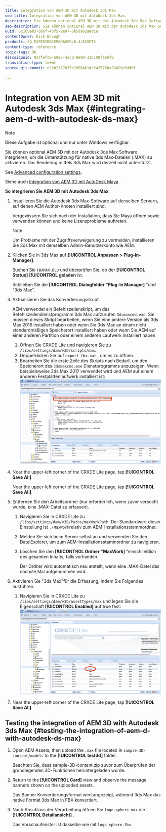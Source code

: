```yaml
---
title: Integration von AEM 3D mit Autodesk 3ds Max
seo-title: Integration von AEM 3D mit AutoDesk 3ds Max.
description: Sie können optional AEM 3D mit der Autodesk 3ds Max Software integrieren, um die Unterstützung für native 3ds Max-Dateien (.MAX) zu aktivieren. Das Rendering mittels 3ds Max wird derzeit nicht unterstützt.
seo-description: Sie können optional AEM 3D mit der Autodesk 3ds Max Software integrieren, um die Unterstützung für native 3ds Max-Dateien (.MAX) zu aktivieren. Das Rendering mittels 3ds Max wird derzeit nicht unterstützt.
uuid: 6c160ad3-6b6f-43f5-9e97-5b5d962a8d1a
contentOwner: Rick Brough
products: SG_EXPERIENCEMANAGER/6.4/ASSETS
content-type: reference
topic-tags: 3D
discoiquuid: 0d7fefc0-6923-4ac3-9e90-335c08fa56f0
translation-type: tm+mt
source-git-commit: e2bb2f17035e16864b1dc54f5768a99429a3dd9f

---
```



# Integration von AEM 3D mit Autodesk 3ds Max {#integrating-aem-d-with-autodesk-ds-max}

>[!NOTE]
>
>Diese Aufgabe ist optional und nur unter Windows verfügbar.

Sie können optional AEM 3D mit der Autodesk 3ds Max Software integrieren, um die Unterstützung für native 3ds Max-Dateien (.MAX) zu aktivieren. Das Rendering mittels 3ds Max wird derzeit nicht unterstützt.

See [Advanced configuration settings](advanced-config-3d.md).

Siehe auch [Integration von AEM 3D mit AutoDesk Maya](integrate-maya-with-3d.md).

**So integrieren Sie AEM 3D mit Autodesk 3ds Max**:

1. Installieren Sie die Autodesk 3ds Max-Software auf denselben Servern, auf denen AEM Author-Knoten installiert sind.

   Vergewissern Sie sich nach der Installation, dass Sie Maya öffnen sowie verwenden können und keine Lizenzprobleme auftreten.

   >[!NOTE]
   >
   >Um Probleme mit der Zugriffsverweigerung zu vermeiden, installieren Sie 3ds Max mit demselben Admin-Benutzerkonto wie AEM.

1. Klicken Sie in 3ds Max auf **[!UICONTROL Anpassen > Plug-in-Manager]**.

   Suchen Sie `FBXMAX.DLU` und überprüfen Sie, ob der **[!UICONTROL Status]** **[!UICONTROL geladen** ist.

   Schließen Sie die **[!UICONTROL Dialogfelder &quot;Plug-In Manager]** &quot;und &quot;3ds Max&quot;.

1. Aktualisieren Sie das Konvertierungsskript.

   AEM verwendet ein Befehlszeilenskript, um das Befehlszeilendienstprogramm 3ds Max aufzurufen `3dsmaxcmd.exe`. Sie müssen dieses Skript bearbeiten, wenn Sie eine andere Version als 3ds Max 2016 installiert haben oder wenn Sie 3ds Max an einem nicht standardmäßigen Speicherort installiert haben oder wenn Sie AEM auf einer anderen Partition oder einem anderen Laufwerk installiert haben.

   1. Öffnen Sie CRXDE Lite und navigieren Sie zu `/libs/settings/dam/v3D/scripts/max`.
   1. Doppelklicken Sie auf `export-fbx.bat` , um es zu öffnen.
   1. Bearbeiten Sie die erste Zeile des Skripts nach Bedarf, um den Speicherort des `3dsmaxcmd.exe` Dienstprogramms anzuzeigen. Wenn beispielsweise 3ds Max 2017 verwendet wird und AEM auf einem anderen Festplattenlaufwerk installiert ist:
   ![image2018-6-22_13-35-8](assets/image2018-6-22_13-35-8.png)

1. Near the upper-left corner of the CRXDE Lite page, tap **[!UICONTROL Save All]**.

   Near the upper-left corner of the CRXDE Lite page, tap **[!UICONTROL Save All]**.

1. Entfernen Sie den Arbeitsordner (nur erforderlich, wenn zuvor versucht wurde, eine .MAX-Datei zu erfassen).

   1. Navigieren Sie in CRXDE Lite zu `/libs/settings/dam/v3D/Paths/maxWorkPath`. Der Standardwert dieser Einstellung ist `./MaxWork`relativ zum AEM-Installationsstammordner.
   1. Melden Sie sich beim Server selbst an und verwenden Sie den DateiExplorer, um zum AEM-Installationsstammordner zu navigieren.
   1. Löschen Sie den **[!UICONTROL Ordner &quot;MaxWork]** &quot;einschließlich des gesamten Inhalts, falls vorhanden.

      Der Ordner wird automatisch neu erstellt, wenn eine .MAX-Datei das nächste Mal aufgenommen wird.

1. Aktivieren Sie &quot;3ds Max&quot;für die Erfassung, indem Sie Folgendes ausführen:

   1. Navigieren Sie in CRXDE Lite zu `/libs/settings/dam/v3D/assetTypes/max` und legen Sie die Eigenschaft **[!UICONTROL Enabled]** auf true fest:
   ![image2018-6-22_13-50-50](assets/image2018-6-22_13-50-50.png)

1. Near the upper-left corner of the CRXDE Lite page, tap **[!UICONTROL Save All]**.

## Testing the integration of AEM 3D with Autodesk 3ds Max {#testing-the-integration-of-aem-d-with-autodesk-ds-max}

1. Open AEM Assets, then upload the `.max` file located in `sample-3D-content/models` to the **[!UICONTROL test3d]** folder.

   Beachten Sie, dass sample-3D-content.zip zuvor zum Überprüfen der grundlegenden 3D-Funktionen heruntergeladen wurde.

1. Return to the **[!UICONTROL Card]** view and observe the message banners shown on the uploaded assets.

   Das Banner Konvertierungsformat wird angezeigt, während 3ds Max das native Format 3ds Max in FBX konvertiert.

1. Nach Abschluss der Verarbeitung öffnen Sie `logo-sphere.max` die **[!UICONTROL Detailansicht]** .

   Das Vorschaufenster ist dasselbe wie mit `logo_sphere.fbx`.

